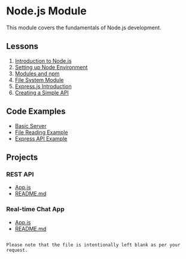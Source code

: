 # Node.js Module

This module covers the fundamentals of Node.js development.

## Lessons

1. [Introduction to Node.js](lessons/01_introduction_to_nodejs.md)
2. [Setting up Node Environment](lessons/02_setting_up_node_environment.md)
3. [Modules and npm](lessons/03_modules_and_npm.md)
4. [File System Module](lessons/04_file_system_module.md)
5. [Express.js Introduction](lessons/05_express_js_intro.md)
6. [Creating a Simple API](lessons/06_creating_a_simple_api.md)

## Code Examples

- [Basic Server](code-examples/01_basic_server.js)
- [File Reading Example](code-examples/02_file_reading_example.js)
- [Express API Example](code-examples/03_express_api_example.js)

## Projects

### REST API

- [App.js](projects/rest_api/app.js)
- [README.md](projects/rest_api/README.md)

### Real-time Chat App

- [App.js](projects/real_time_chat_app/app.js)
- [README.md](projects/real_time_chat_app/README.md)
```

Please note that the file is intentionally left blank as per your request.